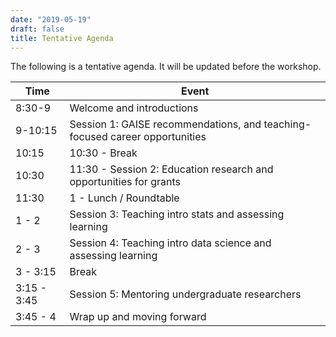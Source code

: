 ```yaml
---
date: "2019-05-19"
draft: false
title: Tentative Agenda
---
```


The following is a tentative agenda. It will be updated before the workshop.

| Time         | Event |
|--------------|-----------------------------------------------------|
| 8:30-9       | Welcome and introductions |
| 9-10:15      | Session 1: GAISE recommendations, and teaching-focused career opportunities |
| 10:15        | 10:30 - Break |
| 10:30        | 11:30 - Session 2: Education research and opportunities for grants |
| 11:30        | 1 - Lunch / Roundtable |
| 1 - 2        | Session 3: Teaching intro stats and assessing learning |
| 2 - 3        | Session 4: Teaching intro data science and assessing learning |
| 3 - 3:15     | Break |
| 3:15 - 3:45  | Session 5: Mentoring undergraduate researchers |
| 3:45 - 4     | Wrap up and moving forward |

